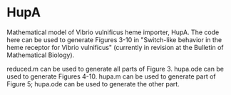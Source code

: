 # HupA
Mathematical model of Vibrio vulnificus heme importer, HupA. The code here can be used to generate Figures 3-10 in "Switch-like behavior in the heme receptor for Vibrio vulnificus" (currently in revision at the Bulletin of Mathematical Biology).

reduced.m can be used to generate all parts of Figure 3.
hupa.ode can be used to generate Figures 4-10.
hupa.m can be used to generate part of Figure 5; hupa.ode can be used to generate the other part.


